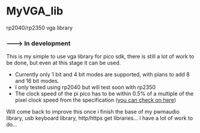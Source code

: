 # MyVGA_lib
rp2040/rp2350 vga library

### ---> In development

This is my simple to use vga library for pico sdk, there is still a lot of work to be done, but even at this stage it can be used.
 * Currently only 1 bit and 4 bit modes are supported, with plans to add 8 and 16 bit modes. 
 * I only tested using rp2040 but will test soon with rp2350
 * The clock speed of the pi pico has to be within 0.5% of a multiple of the pixel clock speed from the specification ([you can check on here](https://projectf.io/posts/video-timings-vga-720p-1080p/))

Will come back to improve this once i finish the base of my pwmaudio library, usb keyboard library, http/https get libraries... i have a lot of work to do... 
